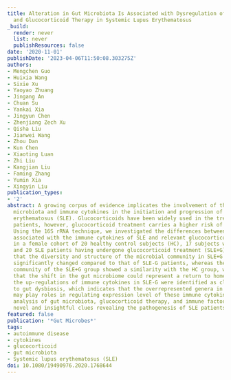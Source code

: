 ```yaml
---
title: Alteration in Gut Microbiota Is Associated with Dysregulation of Cytokines
  and Glucocorticoid Therapy in Systemic Lupus Erythematosus
_build:
  render: never
  list: never
  publishResources: false
date: '2020-11-01'
publishDate: '2023-04-06T11:50:08.303275Z'
authors:
- Mengchen Guo
- Huixia Wang
- Sixie Xu
- Yaoyao Zhuang
- Jingang An
- Chuan Su
- Yankai Xia
- Jingyun Chen
- Zhenjiang Zech Xu
- Qisha Liu
- Jianwei Wang
- Zhou Dan
- Kun Chen
- Xiaoting Luan
- Zhi Liu
- Kangjian Liu
- Faming Zhang
- Yumin Xia
- Xingyin Liu
publication_types:
- '2'
abstract: A growing corpus of evidence implicates the involvement of the commensal
  microbiota and immune cytokines in the initiation and progression of systemic lupus
  erythematosus (SLE). Glucocorticoids have been widely used in the treatment of SLE
  patients, however, glucocorticoid treatment carries a higher risk of other diseases.
  Using the 16S rRNA technique, we investigated the differences between the gut microbiota
  associated with the immune cytokines of SLE and relevant glucocorticoid treatment
  in a female cohort of 20 healthy control subjects (HC), 17 subjects with SLE (SLE-G),
  and 20 SLE patients having undergone glucocorticoid treatment (SLE+G). We observed
  that the diversity and structure of the microbial community in SLE+G patients were
  significantly changed compared to that of SLE-G patients, whereas the gut microbial
  community of the SLE+G group showed a similarity with the HC group, which implicate
  that the shift in the gut microbiome could represent a return to homeostasis. Furthermore,
  the up-regulations of immune cytokines in SLE-G were identified as closely related
  to gut dysbiosis, which indicates that the overrepresented genera in SLE patients
  may play roles in regulating expression level of these immune cytokines. This associated
  analysis of gut microbiota, glucocorticoid therapy, and immune factors might provide
  novel and insightful clues revealing the pathogenesis of SLE patients.
featured: false
publication: '*Gut Microbes*'
tags:
- autoimmune disease
- cytokines
- glucocorticoid
- gut microbiota
- Systemic lupus erythematosus (SLE)
doi: 10.1080/19490976.2020.1768644
---
```


